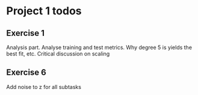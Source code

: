 # Project 1 todos


## Exercise 1
Analysis part. Analyse training and test metrics. Why degree 5 is yields the best fit, etc. 
Critical discussion on scaling



## Exercise 6
Add noise to z for all  subtasks